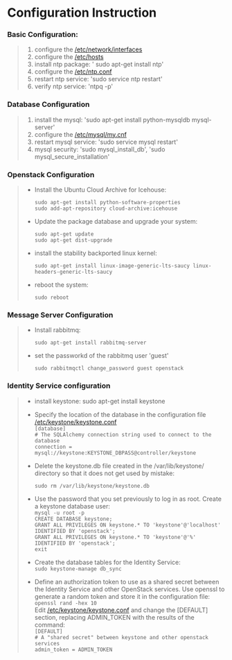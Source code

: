 # Configuration Instruction

### Basic Configuration:

> 1. configure the [/etc/network/interfaces](interfaces)  
> 2. configure the [/etc/hosts](hosts)  
> 3. install ntp package: ' sudo apt-get install ntp'  
> 4. configure the [/etc/ntp.conf](ntp.conf)  
> 5. restart ntp service: 'sudo service ntp restart'  
> 6. verify ntp service: 'ntpq -p'  

### Database Configuration

> 1. install the mysql: 'sudo apt-get install python-mysqldb mysql-server'  
> 2. configure the [/etc/mysql/my.cnf](my.cnf)  
> 3. restart mysql service: 'sudo service mysql restart'  
> 4. mysql security: 'sudo mysql_install_db', 'sudo mysql_secure_installation'  

### Openstack Configuration

> + Install the Ubuntu Cloud Archive for Icehouse:
>
>     `sudo apt-get install python-software-properties`  
>     `sudo add-apt-repository cloud-archive:icehouse`    
>
> + Update the package database and upgrade your system:
>
>      `sudo apt-get update`  
>      `sudo apt-get dist-upgrade`  
> 
> + install the stability backported linux kernel:
>
>      `sudo apt-get install linux-image-generic-lts-saucy linux-headers-generic-lts-saucy`  
>
> + reboot the system:  
>
>      `sudo reboot`  
>

### Message Server Configuration

> + Install rabbitmq:
> 
>      `sudo apt-get install rabbitmq-server`  
>
> + set the passworkd of the rabbitmq user 'guest'
>  
>      `sudo rabbitmqctl change_password guest openstack`
> 

### Identity Service configuration

> + install keystone: sudo apt-get install keystone  
> + Specify the location of the database in the configuration file [/etc/keystone/keystone.conf](keystone.conf)  
>      `[database]`   
>      `# The SQLAlchemy connection string used to connect to the database`  
>      `connection = mysql://keystone:KEYSTONE_DBPASS@controller/keystone`  
>
> + Delete the keystone.db file created in the /var/lib/keystone/ directory so that it does not get used by mistake:  
>
>      `sudo rm /var/lib/keystone/keystone.db`
>
> + Use the password that you set previously to log in as root. Create a keystone database user:  
>      `mysql -u root -p`  
>      `CREATE DATABASE keystone;`  
>      `GRANT ALL PRIVILEGES ON keystone.* TO 'keystone'@'localhost' IDENTIFIED BY 'openstack';`  
>      `GRANT ALL PRIVILEGES ON keystone.* TO 'keystone'@'%' IDENTIFIED BY 'openstack';`  
>      `exit`  
>
> + Create the database tables for the Identity Service:  
>      `sudo keystone-manage db_sync`  
>
> + Define an authorization token to use as a shared secret between the Identity Service and other OpenStack services. Use openssl to generate a random token and store it in the configuration file:  
>      `openssl rand -hex 10`  
> Edit [/etc/keystone/keystone.conf](keystone.conf) and change the [DEFAULT] section, replacing ADMIN_TOKEN with the results of the command:  
>      `[DEFAULT]`  
>      `# A "shared secret" between keystone and other openstack services`  
>      `admin_token = ADMIN_TOKEN`  
